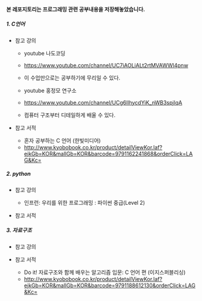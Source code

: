 #### 본 레포지토리는 프로그래밍 관련 공부내용을 저장해놓았습니다.

##### 1. C언어
  - 참고 강의
    - youtube 나도코딩
    - https://www.youtube.com/channel/UC7iAOLiALt2rtMVAWWl4pnw
    - 이 수업만으로는 공부하기에 무리일 수 있다.
  
    - youtube 홍정모 연구소
    - https://www.youtube.com/channel/UCg6IlhycdYiK_nWB3spjIqA
    - 컴퓨터 구조부터 디테일하게 배울 수 있다.
    
  - 참고 서적
    - 혼자 공부하는 C 언어 (한빛미디어)
    - http://www.kyobobook.co.kr/product/detailViewKor.laf?ejkGb=KOR&mallGb=KOR&barcode=9791162241868&orderClick=LAG&Kc=


##### 2. python
  - 참고 강의
    - 인프런: 우리를 위한 프로그래밍 : 파이썬 중급(Level 2) 
    
  - 참고 서적



##### 3. 자료구조
  - 참고 강의


  - 참고 서적
    - Do it! 자료구조와 함께 배우는 알고리즘 입문: C 언어 편 (이지스퍼블리싱)
    - http://www.kyobobook.co.kr/product/detailViewKor.laf?ejkGb=KOR&mallGb=KOR&barcode=9791188612130&orderClick=LAG&Kc=
